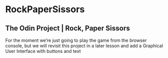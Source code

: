 # RockPaperSissors
## The Odin Project | Rock, Paper Sissors

For the moment we’re just going to play the game from the browser console, but we will revisit this project in a later lesson and add a Graphical User Interface with buttons and text
